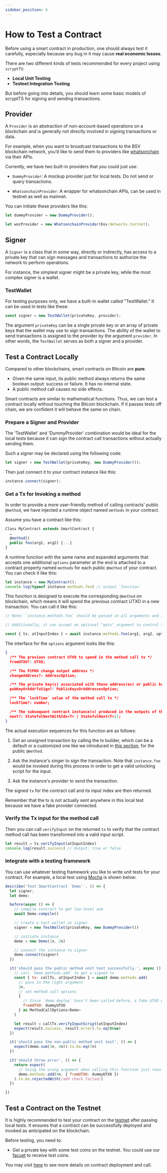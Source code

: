 ```yaml
---
sidebar_position: 4
---
```

 
# How to Test a Contract
 
Before using a smart contract in production, one should always test it carefully, especially because any bug in it may cause **real economic losses**.
 
There are two different kinds of tests recommended for every project using `scryptTS`:
 
* **Local Unit Testing**
* **Testnet Integration Testing**

But before going into details, you should learn some basic models of scryptTS for signing and sending transactions.

## Provider

A `Provider` is an abstraction of non-account-based operations on a blockchain and is generally not directly involved in signing transactions or data.

For example, when you want to broadcast transactions to the BSV blockchain network, you’d like to send them to providers like [whatsonchain](https://whatsonchain.com/) via their APIs.

Currently, we have two built-in providers that you could just use:

* `DummyProvider`: A mockup provider just for local tests. Do not send or query transactions.

* `WhatsonchainProvider`: A wrapper for whatsonchain APIs, can be used in testnet as well as mainnet.

You can initiate these providers like this:

```ts
let dummyProvider = new DummyProvider();

let wocProvider = new WhatsonchainProvider(bsv.Networks.testnet);
```

## Signer 

A `Signer` is a class that in some way, directly or indirectly, has access to a private key that can sign messages and transactions to authorize the network to perform operations.

For instance, the simplest signer might be a private key, while the most complex signer is a wallet.

### TestWallet

For testing purposes only, we have a built-in wallet called "TestWallet." It can be used in tests like these:

```ts
const signer = new TestWallet(privateKey, provider);
```

The argument `privateKey` can be a single private key or an array of private keys that the wallet may use to sign transactions. The ability of the wallet to send transactions is assigned to the provider by the argument `provider`. In other words, the `TestWallet` serves as both a signer and a provider.

## Test a Contract Locally

Compared to other blockchains, smart contracts on Bitcoin are **pure**.

* Given the same input, its public method always returns the same boolean output: success or failure. It has no internal state.
* A public method call causes no side effects.

Smart contracts are similar to mathematical functions. Thus, we can test a contract locally without touching the Bitcoin blockchain. If it passes tests off chain, we are confident it will behave the same on chain.

### Prepare a Signer and Provider

The 'TestWallet' and 'DummyProvider' combination would be ideal for the local tests because it can sign the contract call transactions without actually sending them. 

Such a signer may be declared using the following code:

```ts
let signer = new TestWallet(privateKey, new DummyProvider());
```

Then just connect it to your contract instance like this:

```ts
instance.connect(signer);
```

### Get a Tx for Invoking a method
 
In order to provide a more user-friendly method of calling contracts' public `@method`, we have injected a runtime object named `methods` in your contract. 

Assume you have a contract like this:

```ts
Class MyContract extends SmartContract {
  …
  @method()
  public foo(arg1, arg2) {...}
}
```

A runtime function with the same name and expanded arguments that accepts one additional `options` parameter at the end is attached to a contract property named `methods` for each public `@method` of your contract. You can check it like this:

```ts
let instance = new MyContract();
console.log(typeof instance.methods.foo) // output `function`
```

This function is designed to execute the corresponding `@method` on blockchain, which means it will spend the previous contract UTXO in a new transaction. You can call it like this:

```ts
// Note: `instance.methods.foo` should be passed in all arguments and in the same order that `instance.foo` would take. 

// Additionally, it can accept an optional "opts" argument to control the behavior of the function.

const { tx, atInputIndex } = await instance.methods.foo(arg1, arg2, options);
```

The interface for the `options` argument looks like this:

```json
{
  /** The previous contract UTXO to spend in the method call tx */
  fromUTXO?: UTXO;

  /** The P2PKH change output address */
  changeAddress?: AddressOption;

  /** The private key(s) associated with these address(es) or public key(s) must be used to sign the contract input, and the callback function will receive the results of the signatures as an argument named `sigResponses` */
  pubKeyOrAddrToSign?: PublicKeysOrAddressesOption;

  /** The `lockTime` value of the method call tx */
  lockTime?: number;

  /** The subsequent contract instance(s) produced in the outputs of the method call tx for a stateful contract */
  next?: StatefulNextWithIdx<T> | StatefulNext<T>[];
}

```

The actual execution sequences for this function are as follows:

1. Get an unsigned transaction by calling the tx builder, which can be a default or a customized one like we introduced in [this section](./how-to-build-a-contract-tx#customizedcalltxbuilder), for the public `@method`.

2. Ask the instance's singer to sign the transaction. Note that `instance.foo` would be invoked during this process in order to get a valid unlocking script for the input.

3. Ask the instance's provider to send the transaction.

The signed `tx` for the contract call and its input index are then returned.

Remember that the tx is not actually sent anywhere in this local test because we have a fake provider connected.

### Verify the Tx input for the method call

Then you can call `verifyInput` on the returned `tx` to verify that the contract method call has been transformed into a valid input script.

```ts
let result = tx.verifyInput(atInputIndex)
console.log(result.success) // Output: true or false
```

### Integrate with a testing framework
 
You can use whatever testing framework you like to write unit tests for your contract. For example, a local test using [Mocha](https://mochajs.org/) is shown below:
 
```js
describe('Test SmartContract `Demo`', () => {
  let signer;
  let demo;

  before(async () => {
    // compile contract to get low-level asm
    await Demo.compile() 

    // create a test wallet as signer
    signer = new TestWallet(privateKey, new DummyProvider())

    // initiate instance
    demo = new Demo(1n, 2n)

    // connect the instance to signer
    demo.connect(signer)
  })

  it('should pass the public method unit test successfully.', async () => {
    // call `demo.methods.add` to get a signed tx 
    const { tx: callTx, atInputIndex } = await demo.methods.add(
      // pass in the right argument
      3n,
      // set method call options
      {
        // Since `demo.deploy` hasn't been called before, a fake UTXO of the contract should be passed in.
        fromUTXO: dummyUTXO  
      } as MethodCallOptions<Demo>
    )

    let result = callTx.verifyInputScript(atInputIndex)
    expect(result.success, result.error).to.eq(true)
  })

  it('should pass the non-public method unit test', () => {
    expect(demo.sum(3n, 4n)).to.be.eq(7n)
  })

  it('should throw error', () => {
    return expect(
	  // Using the wrong argument when calling this function just results in an error.
      demo.methods.add(4n, { fromUTXO: dummyUTXO })
    ).to.be.rejectedWith(/add check failed/)
  })

})
```
 
## Test a Contract on the Testnet
 
It is highly recommended to test your contract on the [testnet](https://test.whatsonchain.com/) after passing local tests. It ensures that a contract can be successfully deployed and invoked as anticipated on the blockchain.
 
Before testing, you need to:
 
* Get a private key with some test coins on the testnet. You could use our [facuet](https://scrypt.io/#faucet) to receive test coins.

You may visit [here](./how-to-deploy-and-call-a-contract.md) to see more details on contract deployment and call.


